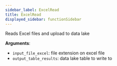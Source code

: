 ```yaml
---
sidebar_label: ExcelRead
title: ExcelRead
displayed_sidebar: functionSidebar
---
```


Reads Excel files and upload to data lake

**Arguments**:

- `input_file_excel`: file extension on excel file
- `output_table_results`: data lake table to write to

